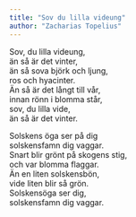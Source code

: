 ```yaml
---
title: "Sov du lilla videung"
author: "Zacharias Topelius"
---
```


Sov, du lilla videung,\
än så är det vinter,\
än så sova björk och ljung,\
ros och hyacinter.\
Än så är det långt till vår,\
innan rönn i blomma står,\
sov, du lilla vide,\
än så är det vinter.

Solskens öga ser på dig\
solskensfamn dig vaggar.\
Snart blir grönt på skogens stig,\
och var blomma flaggar.\
Än en liten solskensbön,\
vide liten blir så grön.\
Solskensöga ser dig,\
solskensfamn dig vaggar.
